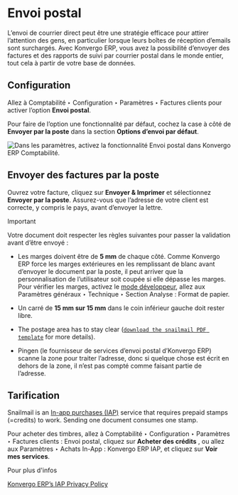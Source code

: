 # Envoi postal

L’envoi de courrier direct peut être une stratégie efficace pour attirer
l’attention des gens, en particulier lorsque leurs boîtes de réception
d’emails sont surchargés. Avec Konvergo ERP, vous avez la possibilité d’envoyer des
factures et des rapports de suivi par courrier postal dans le monde entier,
tout cela à partir de votre base de données.

## Configuration

Allez à Comptabilité ‣ Configuration ‣ Paramètres ‣ Factures clients pour
activer l’option **Envoi postal**.

Pour faire de l’option une fonctionnalité par défaut, cochez la case à côté de
**Envoyer par la poste** dans la section **Options d’envoi par défaut**.

![Dans les paramètres, activez la fonctionnalité Envoi postal dans Konvergo ERP
Comptabilité.](../../../../_images/setup-snailmail.png)

## Envoyer des factures par la poste

Ouvrez votre facture, cliquez sur **Envoyer & Imprimer** et sélectionnez
**Envoyer par la poste**. Assurez-vous que l’adresse de votre client est
correcte, y compris le pays, avant d’envoyer la lettre.

<div class="alert alert-warning">
<p class="alert-title">
Important</p><p>Votre document doit respecter les règles suivantes pour passer la validation avant d’être envoyé :</p>
<ul>
<li><p>Les marges doivent être de <b>5 mm</b> de chaque côté. Comme Konvergo ERP force les marges extérieures en les remplissant de blanc avant d’envoyer le document par la poste, il peut arriver que la personnalisation de l’utilisateur soit coupée si elle dépasse les marges. Pour vérifier les marges, activez le <a href="../../../general/developer_mode#developer-mode"><span class="std std-ref">mode développeur</span></a>, allez aux Paramètres généraux ‣ Technique ‣ Section Analyse : Format de papier.</p></li>
<li><p>Un carré de <b>15 mm sur 15 mm</b> dans le coin inférieur gauche doit rester libre.</p></li>
<li><p>The postage area has to stay clear (<a download="" href="../../../../_downloads/5b14d01e129cc51a32303602599b291f/snailmail-template.pdf"><code>download the snailmail PDF template</code></a> for more details).</p></li>
<li><p>Pingen (le fournisseur de services d’envoi postal d’Konvergo ERP) scanne la zone pour traiter l’adresse, donc si quelque chose est écrit en dehors de la zone, il n’est pas compté comme faisant partie de l’adresse.</p></li>
</ul>
</div>

## Tarification

Snailmail is an [In-app purchases
(IAP)](../../../essentials/in_app_purchase) service that requires prepaid
stamps (=credits) to work. Sending one document consumes one stamp.

Pour acheter des timbres, allez à Comptabilité ‣ Configuration ‣ Paramètres ‣
Factures clients : Envoi postal, cliquez sur **Acheter des crédits** , ou
allez aux Paramètres ‣ Achats In-App : Konvergo ERP IAP, et cliquez sur **Voir mes
services**.

<div class="alert alert-secondary">
<p class="alert-title">
Pour plus d'infos</p><p><a href="https://iap.odoo.com/privacy#header_4">Konvergo ERP’s IAP Privacy Policy</a></p>
</div>

